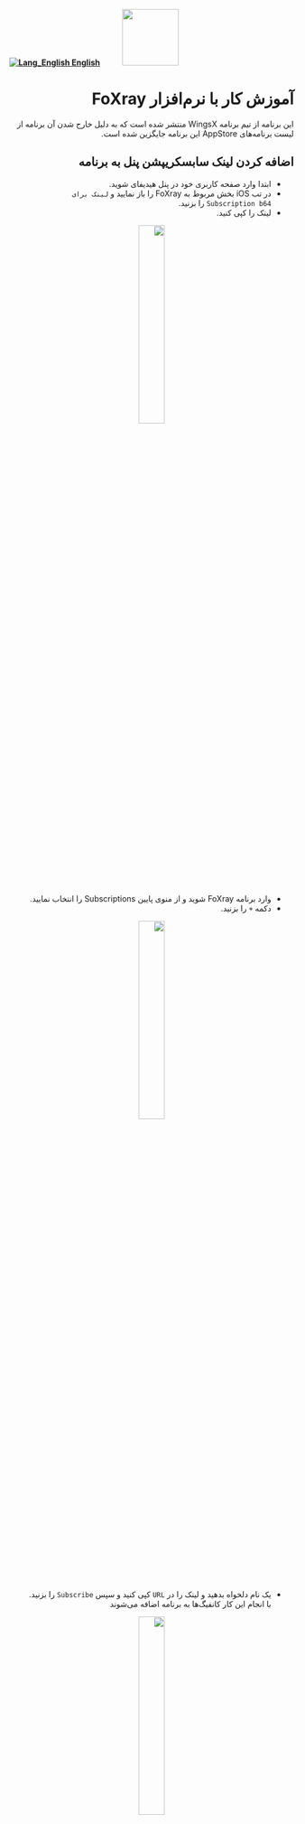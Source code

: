 [**![Lang_English](https://user-images.githubusercontent.com/125398461/229074810-599bd7f9-0bc1-44a9-b76e-90bf7e182314.png) English**](https://github.com/hiddify/hiddify-config/wiki/Tutorial-for-FoXray-app)&nbsp;&nbsp;&nbsp;&nbsp;&nbsp;&nbsp;&nbsp;&nbsp;&nbsp;&nbsp;<a href="https://github.com/hiddify/hiddify-config/wiki/%D9%87%D9%85%D9%87-%D8%A2%D9%85%D9%88%D8%B2%D8%B4%E2%80%8C%D9%87%D8%A7-%D9%88-%D9%88%DB%8C%D8%AF%D8%A6%D9%88%D9%87%D8%A7"><img width="100" src="https://github.com/hiddify/hiddify-config/assets/125398461/3704cd84-eee6-4c45-abe7-3c02936bbebb" /></a>

<div dir=rtl>

# آموزش کار با نرم‌افزار FoXray
این برنامه از تیم برنامه WingsX منتشر شده است که به دلیل خارج شدن آن برنامه از لیست برنامه‌های AppStore این برنامه جایگزین شده است.

## اضافه کردن لینک سابسکریپشن پنل به برنامه
* ابتدا وارد صفحه کاربری خود در پنل هیدیفای شوید.
* در تب iOS بخش مربوط به FoXray را باز نمایید و `لینک برای Subscription b64` را بزنید.
* لینک را کپی کنید.
<div align=center>

<img width=30% src="https://github.com/hiddify/hiddify-config/assets/125398461/85d44408-cbb3-4250-b1c1-853f71cd0831" />
</div>




* وارد برنامه FoXray شوید و از منوی پایین Subscriptions را انتخاب نمایید.
* دکمه `+` را بزنید.

<div align=center>
<img width=30% src="https://github.com/hiddify/hiddify-config/assets/125398461/f68c3805-989c-434d-b249-b2dea19ec332"/>

</div>

* یک نام دلخواه بدهید و لینک را در `URL` کپی کنید و سپس `Subscribe` را بزنید. با انجام این کار کانفیگ‌ها به برنامه اضافه می‌شوند
<div align=center>

<img width=30% src="https://github.com/hiddify/hiddify-config/assets/125398461/f9118614-a8bf-42ae-9341-62c79fd7ffd9" />
</div>

## آپدیت سابسکریپشن
برای این کار در منوی `Subscriptions` روی علامت `↪️` تا لینک‌ها آپدیت شوند.

<div align=center>

<img width=30% src="https://github.com/hiddify/hiddify-config/assets/125398461/9a899074-d180-47a4-9eed-cd56dcef3954" />
</div>


## اضافه کردن لینک‌ها با استفاده از QR code
برای این کار در منوی `FoXray` دکمه QR code را بزنید و از طریق دوربین QR code مربوط به لینک یا کانفیگ را اسکن کنید تا به برنامه اضافه گردند.

<div align=center>

<img width=30% src="https://github.com/hiddify/hiddify-config/assets/125398461/cc0afd0b-5bb5-4215-808c-d9a7e7175dac" />
</div>


همچنین اگر QR code را در گالری گوشی ذخیره نموده‌اید می‌توانید در منوی FoXray دکمه عکس را انتخاب کنید تا از طریق آن عکس مربوط را انتخاب کرده و کانفیگ‌ها اضافه شوند.

<div align=center>

<img width=30% src="https://github.com/hiddify/hiddify-config/assets/125398461/1c3dfddc-b922-4c93-bb25-256c3fc39339" />
</div>


## اضافه کردن کانفیگ‌های تکی
هر چند این روش اصلا پیشنهاد نمی‌گردد چون قابلیت آپدیت ندارد ولی در صورت نیاز می‌توانید از این قابلیت استفاده کنید. 
* برای این کار یکی از کانفیگ‌ها را از صفحه کاربری خود در پنل کپی نمایید.
* در برنامه در منوی `FoXray` آیکون Clipboard کلیک کنید تا کانفیگ کپی شده به برنامه اضافه گردد.

<div align=center>

<img width=30% src="https://github.com/hiddify/hiddify-config/assets/125398461/02be5d9c-3894-438e-be9b-072489033f2d" />
</div>


## تست کانکشن
برای تنظیم نوع تست کانکشن‌ها به منوی `Setting` بروید و در بخش `Speed Test` نوع تست را انتخاب کنید.
* با استفاده از گزینه PingType می‌توانید نوع تست را از بین گزینه‌های TCPPing, TLSPing, RealPing مشخص کنید که واقعی‌ترین حالت آن RealPing است.

<div align=center>

<img width=30% src="https://github.com/hiddify/hiddify-config/assets/125398461/b6940f2e-5b0d-4c40-a1ab-36ccd6b532d7" />
</div>


* برای انجام تست در صفحه اصلی برنامه روی آیکون تست کانکشن بزنید تا تست انجام شود.

<div align=center>

<img width=30% src="https://github.com/hiddify/hiddify-config/assets/125398461/6851f393-45a1-4cdd-ab77-d09119a99476" />
</div>


## اضافه کردن DNS
* در صورت نیاز به اضافه کردن DNS به برنامه در منوی FoXray بخش DNS را انتخاب نمایید.
* سپس روی `+` بزنید.
* در صفحه باز شده، یک نام دلخواه بدهید و آدرس DNS مورد نظر خود را در فیلد Default DNS Address قرار دهید.

<div align=center>

<img width=30% src="https://github.com/hiddify/hiddify-config/assets/125398461/888f5e36-bf2b-4534-9918-dfd1f4fe2ed1" />
</div>

* سایر قسمت‌ها را تغییر ندهید و ذخیره نمایید.

## آپدیت خودکار لینک‌های سابسکریپشن
این قابلیت جزو قابلیت‌های پرمیوم برنامه است و برای استفاده از آن باید برنامه را خریداری کرده باشید.
برای استفاده از آن در منوی Setting بروید و گزینه Auto Update Subscription را انتخاب نمایید.


<div align=center>

<img width=30% src="https://github.com/hiddify/hiddify-config/assets/125398461/24534c01-ff41-49fc-acb2-4daa47d36635" />
</div>



## روشن بودن همیشگی VPN
در صورت نیاز به روشن بودن همیشه فیلترشکن خود باید گزینه‌ `Always On` را در `Setting` و بخش `Pro ToolBox` فعال کنید که این گزینه نیز پرمیوم است. این قابلیت رو قابلیت‌های پرمیوم برنامه است.

<div align=center>

<img width=30% src="https://github.com/hiddify/hiddify-config/assets/125398461/ab49fa85-742a-4002-afee-6f518146d9a4" />
</div>


## نمایش لوکیشن سرور VPN
از قسمت `Setting` و بخش `Pro ToolBox` گزینه `Show Location` را فعال کنید تا پس از اتصال VPN، لوکیشن مربوط به سرور برای شما نمایش داده شود. این قابلیت رو قابلیت‌های پرمیوم برنامه است.

<div align=center>

<img width=30% src="https://github.com/hiddify/hiddify-config/assets/125398461/ab49fa85-742a-4002-afee-6f518146d9a4" />
</div>

## پین کردن کانفیگ متصل شده
برای این کار نیز باید در منوی `Setting` و بخش `Pro ToolBox` گزینه `Pin Outbound` را انتخاب نمایید. در این صورت کانفیگی که متصل شده است در بالای صفحه اصلی پین می‌شود. این قابلیت رو قابلیت‌های پرمیوم برنامه است.

<div align=center>

<img width=30% src="https://github.com/hiddify/hiddify-config/assets/125398461/ab49fa85-742a-4002-afee-6f518146d9a4" />
</div>

## تست قبل از اتصال
در صورت نیاز به تست کانکشن‌ها قبل از اتصال در `Setting` و بخش `Pro ToolBox` گزینه `Test Outbound before Start` را فعال کنید. این قابلیت رو قابلیت‌های پرمیوم برنامه است.

<div align=center>

<img width=30% src="https://github.com/hiddify/hiddify-config/assets/125398461/ab49fa85-742a-4002-afee-6f518146d9a4" />
</div>